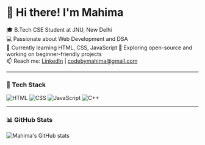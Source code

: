 # 👋 Hi there! I'm Mahima

🎓 B.Tech CSE Student at JNU, New Delhi  
💻 Passionate about Web Development and DSA  
🌱 Currently learning HTML, CSS, JavaScript
🔭 Exploring open-source and working on beginner-friendly projects  
📫 Reach me: [LinkedIn](www.linkedin.com/in/mahima-lalwani/) | codebymahima@gmail.com

---

### 🧰 Tech Stack
![HTML](https://img.shields.io/badge/-HTML5-orange?logo=html5&logoColor=white)
![CSS](https://img.shields.io/badge/-CSS3-blue?logo=css3&logoColor=white)
![JavaScript](https://img.shields.io/badge/-JavaScript-yellow?logo=javascript&logoColor=black)
![C++](https://img.shields.io/badge/-C++-blue?logo=c%2B%2B&logoColor=white)

---

### 📊 GitHub Stats
![Mahima's GitHub stats](https://github-readme-stats.vercel.app/api?username=codebymahima&show_icons=true&theme=radical)
